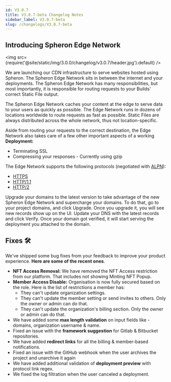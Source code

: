 ```yaml
---
id: V3.0.7
title: V3.0.7-beta Changelog Notes
sidebar_label: V3.0.7-beta
slug: /changelogs/V3.0.7-beta
---
```


## Introducing Spheron Edge Network

<img src={require('@site/static/img/3.0.0/changelog/v3.0.7/header.jpg').default} />

We are launching our CDN infrastructure to serve websites hosted using Spheron. The Spheron Edge Network sits in between the internet and your deployments. The Spheron Edge Network has many responsibilities, but most importantly, it is responsible for routing requests to your Builds' correct Static File output.

The Spheron Edge Network caches your content at the edge to serve data to your users as quickly as possible. The Edge Network runs in dozens of locations worldwide to route requests as fast as possible. Static Files are always distributed across the whole network, thus not location-specific.

Aside from routing your requests to the correct destination, the Edge Network also takes care of a few other important aspects of a working **Deployment:**

- Terminating SSL
- Compressing your responses - Currently using gzip

The Edge Network supports the following protocols (negotiated with [ALPN](https://www.rfc-editor.org/rfc/rfc7301)):

- [HTTPS](https://en.wikipedia.org/wiki/HTTPS)
- [HTTP/1.1](https://en.wikipedia.org/wiki/Hypertext_Transfer_Protocol)
- [HTTP/2](https://en.wikipedia.org/wiki/HTTP/2)

Upgrade your domains to the latest version to take advantage of the new Spheron Edge Network and supercharge your domains. To do that, go to your project domains, and click Upgrade. Once you upgrade it, you will see new records show up on the UI. Update your DNS with the latest records and click Verify. Once your domain got verified, it will start serving the deployment you attached to the domain.

## Fixes 🛠

We've shipped some bug fixes from your feedback to improve your product experience.
**Here are some of the recent ones**.

- **NFT Access Removal:** We have removed the NFT Access restriction from our platform. That includes not showing Minting NFT Popup.
- **Member Access Disable:** Organisation is now fully secured based on the role. Here is the list of restrictions a member has:
  - They can't update organization settings.
  - They can't update the member setting or send invites to others. Only the owner or admin can do that.
  - They can't update the organization's billing section. Only the owner or admin can do that.
- We have added some **max length validation** on input fields like - domains, organization username & name.
- Fixed an issue with the **framework suggestion** for Gitlab & Bitbucket repositories.
- We have added **redirect links** for all the billing & member-based notifications.
- Fixed an issue with the GitHub webhook when the user archives the project and unarchive it again
- We have added additional validation of **deployment preview** with protocol link regex.
- We fixed the log filtration when the user canceled a deployment.
